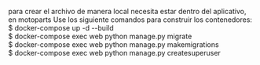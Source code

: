 para crear el archivo de manera local necesita estar dentro del aplicativo, en motoparts
Use los siguiente comandos para construir los contenedores:
<br>
$ docker-compose up -d --build<br>
$ docker-compose exec web python manage.py migrate<br>
$ docker-compose exec web python manage.py makemigrations<br>
$ docker-compose exec web python manage.py createsuperuser<br>
